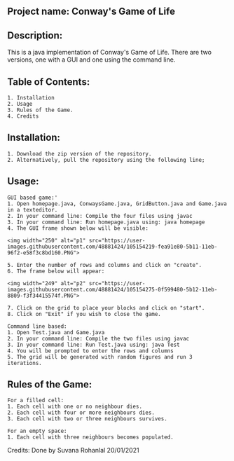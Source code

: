## Project name: Conway's Game of Life

## Description: 
This is a java implementation of Conway's Game of Life. There are two versions, one with a GUI and one using the command line. 

## Table of Contents: 
	1. Installation
	2. Usage
	3. Rules of the Game.
	4. Credits

## Installation: 
	1. Download the zip version of the repository.
	2. Alternatively, pull the repository using the following line;
		
 
## Usage: 
	GUI based game:'
	1. Open homepage.java, ConwaysGame.java, GridButton.java and Game.java in a texteditor.
	2. In your command line: Compile the four files using javac
	3. In your command line: Run homepage.java using: java homepage
	4. The GUI frame shown below will be visible:
	
	<img width="250" alt="p1" src="https://user-images.githubusercontent.com/48881424/105154219-fea91e80-5b11-11eb-96f2-e58f3c8bd160.PNG">
	
	5. Enter the number of rows and columns and click on "create". 
	6. The frame below will appear:
	
	<img width="249" alt="p2" src="https://user-images.githubusercontent.com/48881424/105154275-0f599480-5b12-11eb-8809-f3f34415574f.PNG">
	
	7. Click on the grid to place your blocks and click on "start".
	8. Click on "Exit" if you wish to close the game.

	Command line based:
	1. Open Test.java and Game.java
	2. In your command line: Compile the two files using javac
	3. In your command line: Run Test.java using: java Test
	4. You will be prompted to enter the rows and columns
	5. The grid will be generated with random figures and run 3 iterations.

## Rules of the Game:
	For a filled cell:
	1. Each cell with one or no neighbour dies.
	2. Each cell with four or more neighbours dies.
	3. Each cell with two or three neighbours survives.

	For an empty space:
	1. Each cell with three neighbours becomes populated.

Credits: Done by Suvana Rohanlal
	 20/01/2021
